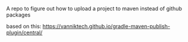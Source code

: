 A repo to figure out how to upload a project to maven instead of github packages

based on this:
https://vanniktech.github.io/gradle-maven-publish-plugin/central/
